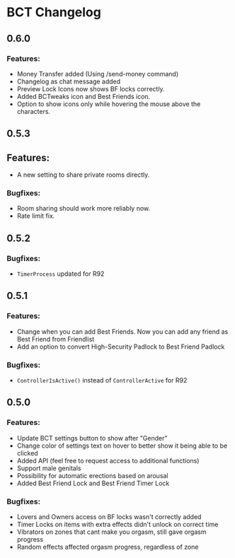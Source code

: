 # BCT Changelog

## 0.6.0
### Features:
- Money Transfer added (Using /send-money command)
- Changelog as chat message added
- Preview Lock Icons now shows BF locks correctly.
- Added BCTweaks icon and Best Friends icon.
- Option to show icons only while hovering the mouse above the characters.

## 0.5.3
## Features:
- A new setting to share private rooms directly.

### Bugfixes:
- Room sharing should work more reliably now.
- Rate limit fix.

## 0.5.2
### Bugfixes:
- `TimerProcess` updated for R92

## 0.5.1
### Features:
- Change when you can add Best Friends. Now you can add any friend as Best Friend from Friendlist
- Add an option to convert High-Security Padlock to Best Friend Padlock

### Bugfixes:
- `ControllerIsActive()` instead of `ControllerActive` for R92

## 0.5.0
### Features:
- Update BCT settings button to show after "Gender"
- Change color of settings text on hover to better show it being able to be clicked
- Added API (feel free to request access to additional functions)
- Support male genitals
- Possibility for automatic erections based on arousal
- Added Best Friend Lock and Best Friend Timer Lock

### Bugfixes:
- Lovers and Owners access on BF locks wasn't correctly added 
- Timer Locks on items with extra effects didn't unlock on correct time
- Vibrators on zones that cant make you orgasm, still gave orgasm progress
- Random effects affected orgasm progress, regardless of zone